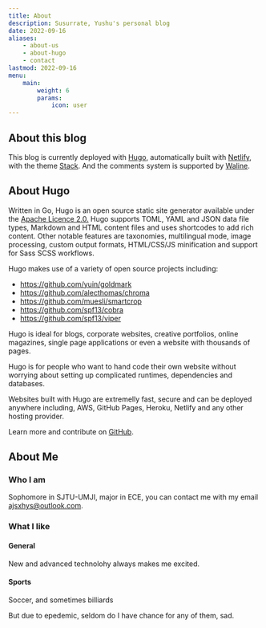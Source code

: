```yaml
---
title: About
description: Susurrate, Yushu's personal blog
date: 2022-09-16
aliases:
    - about-us
    - about-hugo
    - contact
lastmod: 2022-09-16
menu:
    main:
        weight: 6
        params: 
            icon: user
---
```


## About this blog

This blog is currently deployed with [Hugo](#about-hugo), automatically built with [Netlify](https://www.netlify.com/), with the theme [Stack](https://github.com/CaiJimmy/hugo-theme-stack). And the comments system is supported by [Waline](https://waline.js.org/).

## About Hugo

Written in Go, Hugo is an open source static site generator available under the [Apache Licence 2.0.](https://github.com/gohugoio/hugo/blob/master/LICENSE) Hugo supports TOML, YAML and JSON data file types, Markdown and HTML content files and uses shortcodes to add rich content. Other notable features are taxonomies, multilingual mode, image processing, custom output formats, HTML/CSS/JS minification and support for Sass SCSS workflows.

Hugo makes use of a variety of open source projects including:

* https://github.com/yuin/goldmark
* https://github.com/alecthomas/chroma
* https://github.com/muesli/smartcrop
* https://github.com/spf13/cobra
* https://github.com/spf13/viper

Hugo is ideal for blogs, corporate websites, creative portfolios, online magazines, single page applications or even a website with thousands of pages.

Hugo is for people who want to hand code their own website without worrying about setting up complicated runtimes, dependencies and databases.

Websites built with Hugo are extremelly fast, secure and can be deployed anywhere including, AWS, GitHub Pages, Heroku, Netlify and any other hosting provider.

Learn more and contribute on [GitHub](https://github.com/gohugoio).

## About Me

### Who I am

Sophomore in SJTU-UMJI, major in ECE, you can contact me with my email [ajsxhys@outlook.com](mailto:ajsxhys@outlook.com).

### What I like

#### General

New and advanced technolohy always makes me excited.

#### Sports

Soccer, and sometimes billiards

But due to epedemic, seldom do I have chance for any of them, sad.
